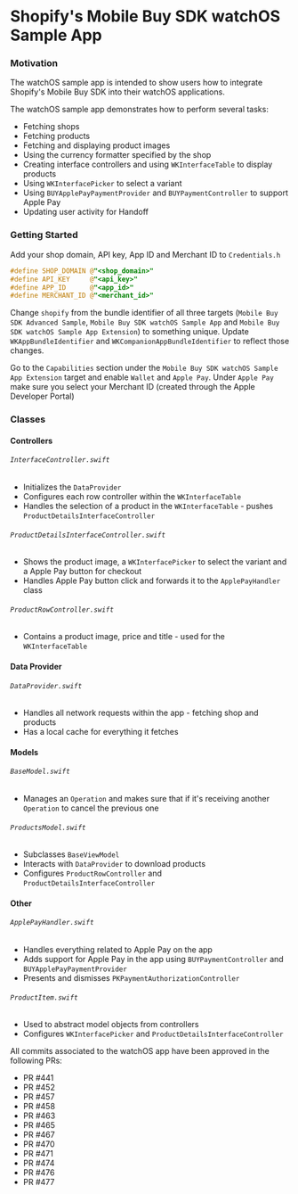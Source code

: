 # Shopify's Mobile Buy SDK watchOS Sample App

### Motivation
The watchOS sample app is intended to show users how to integrate Shopify's Mobile Buy SDK into their watchOS applications.

The watchOS sample app demonstrates how to perform several tasks:
- Fetching shops
- Fetching products
- Fetching and displaying product images
- Using the currency formatter specified by the shop
- Creating interface controllers and using `WKInterfaceTable` to display products
- Using `WKInterfacePicker` to select a variant
- Using `BUYApplePayPaymentProvider` and `BUYPaymentController` to support Apple Pay
- Updating user activity for Handoff

### Getting Started 
Add your shop domain, API key, App ID and Merchant ID to `Credentials.h`

```objective-c
#define SHOP_DOMAIN @"<shop_domain>"
#define API_KEY     @"<api_key>"
#define APP_ID      @"<app_id>"
#define MERCHANT_ID @"<merchant_id>"
```

Change `shopify` from the bundle identifier of all three targets (`Mobile Buy SDK Advanced Sample`, `Mobile Buy SDK watchOS Sample App` and `Mobile Buy SDK watchOS Sample App Extension`) to something unique. Update `WKAppBundleIdentifier` and `WKCompanionAppBundleIdentifier` to reflect those changes.

Go to the `Capabilities` section under the `Mobile Buy SDK watchOS Sample App Extension` target and enable `Wallet` and `Apple Pay`. Under `Apple Pay` make sure you select your Merchant ID (created through the Apple Developer Portal)

### Classes

#### Controllers

###### `InterfaceController.swift`
* Initializes the `DataProvider`
* Configures each row controller within the `WKInterfaceTable`
* Handles the selection of a product in the `WKInterfaceTable` - pushes `ProductDetailsInterfaceController`

###### `ProductDetailsInterfaceController.swift`
* Shows the product image, a `WKInterfacePicker` to select the variant and a Apple Pay button for checkout
* Handles Apple Pay button click and forwards it to the `ApplePayHandler` class

###### `ProductRowController.swift`
* Contains a product image, price and title - used for the `WKInterfaceTable`


#### Data Provider

###### `DataProvider.swift`
* Handles all network requests within the app - fetching shop and products
* Has a local cache for everything it fetches


#### Models

###### `BaseModel.swift`
* Manages an `Operation` and makes sure that if it's receiving another `Operation` to cancel the previous one

###### `ProductsModel.swift`
* Subclasses `BaseViewModel`
* Interacts with `DataProvider` to download products
* Configures `ProductRowController` and `ProductDetailsInterfaceController`


#### Other

###### `ApplePayHandler.swift`
* Handles everything related to Apple Pay on the app
* Adds support for Apple Pay in the app using `BUYPaymentController` and `BUYApplePayPaymentProvider`
* Presents and dismisses `PKPaymentAuthorizationController`

###### `ProductItem.swift`
* Used to abstract model objects from controllers
* Configures `WKInterfacePicker` and `ProductDetailsInterfaceController`


All commits associated to the watchOS app have been approved in the following PRs:
- PR #441
- PR #452
- PR #457
- PR #458
- PR #463
- PR #465
- PR #467
- PR #470
- PR #471
- PR #474
- PR #476
- PR #477
